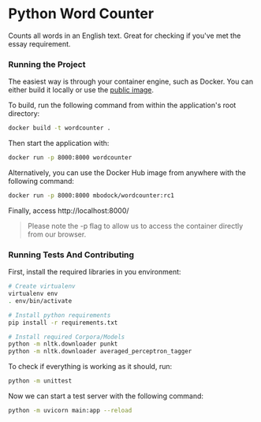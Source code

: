 # Python Word Counter

Counts all words in an English text. Great for checking if you've met the essay requirement.

### Running the Project

The easiest way is through your container engine, such as Docker. You can either build it locally or use the [public image](https://hub.docker.com/r/mbodock/wordcounter).

To build, run the following command from within the application's root directory:
```bash
docker build -t wordcounter . 
```

Then start the application with:
```bash
docker run -p 8000:8000 wordcounter
```

Alternatively, you can use the Docker Hub image from anywhere with the following command:
```bash
docker run -p 8000:8000 mbodock/wordcounter:rc1
```

Finally, access http://localhost:8000/

> Please note the -p flag to allow us to access the container directly from our browser.


### Running Tests And Contributing

First, install the required libraries in you environment:
```bash
# Create virtualenv
virtualenv env
. env/bin/activate

# Install python requirements
pip install -r requirements.txt

# Install required Corpora/Models
python -m nltk.downloader punkt
python -m nltk.downloader averaged_perceptron_tagger
```

To check if everything is working as it should, run:
```bash
python -m unittest
```

Now we can start a test server with the following command:
```bash
python -m uvicorn main:app --reload
```
